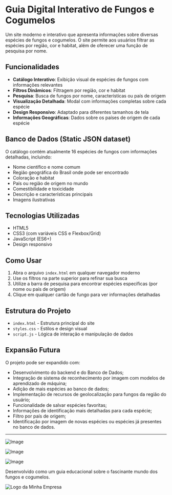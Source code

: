 # Guia Digital Interativo de Fungos e Cogumelos

Um site moderno e interativo que apresenta informações sobre diversas espécies de fungos e cogumelos. O site permite aos usuários filtrar as espécies por região, cor e habitat, além de oferecer uma função de pesquisa por nome.

## Funcionalidades

- **Catálogo Interativo**: Exibição visual de espécies de fungos com informações relevantes
- **Filtros Dinâmicos**: Filtragem por região, cor e habitat
- **Pesquisa**: Busca de fungos por nome, características ou país de origem
- **Visualização Detalhada**: Modal com informações completas sobre cada espécie
- **Design Responsivo**: Adaptado para diferentes tamanhos de tela
- **Informações Geográficas**: Dados sobre os países de origem de cada espécie

## Banco de Dados (Static JSON dataset)

O catálogo contém atualmente 16 espécies de fungos com informações detalhadas, incluindo:
- Nome científico e nome comum
- Região geográfica do Brasil onde pode ser encontrado
- Coloração e habitat
- País ou região de origem no mundo
- Comestibilidade e toxicidade
- Descrição e características principais
- Imagens ilustrativas

## Tecnologias Utilizadas

- HTML5
- CSS3 (com variáveis CSS e Flexbox/Grid)
- JavaScript (ES6+)
- Design responsivo

## Como Usar

1. Abra o arquivo `index.html` em qualquer navegador moderno
2. Use os filtros na parte superior para refinar sua busca
3. Utilize a barra de pesquisa para encontrar espécies específicas (por nome ou país de origem)
4. Clique em qualquer cartão de fungo para ver informações detalhadas

## Estrutura do Projeto

- `index.html` - Estrutura principal do site
- `styles.css` - Estilos e design visual
- `script.js` - Lógica de interação e manipulação de dados

## Expansão Futura

O projeto pode ser expandido com:

- Desenvolvimento do backend e do Banco de Dados;
- Integração de sistema de reconhecimento por imagem com modelos de aprendizado de máquina;
- Adição de mais espécies ao banco de dados;
- Implementação de recursos de geolocalização para fungos da região do usuário;
- Funcionalidade de salvar espécies favoritas;
- Informações de identificação mais detalhadas para cada espécie;
- Filtro por país de origem;
- Identificação por imagem de novas espécies ou espécies já presentes no banco de dados.
---

![Image](https://github.com/user-attachments/assets/ac6e3eee-9758-44f4-86b4-24fd37a9bf4d)

![Image](https://github.com/user-attachments/assets/2ccfc2a1-8fdd-476c-816b-d37676d93cb9)

![Image](https://github.com/user-attachments/assets/c12a4292-6f61-4829-8dc5-3e8e14c0f8d0)

Desenvolvido como um guia educacional sobre o fascinante mundo dos fungos e cogumelos. 

<img src="https://exemplo.com/logo.png" alt="Logo da Minha Empresa">
